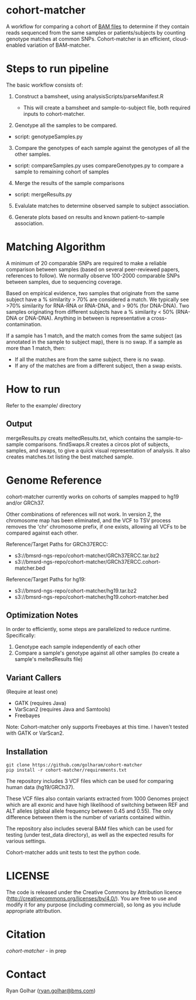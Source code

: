 # cohort-matcher #

A workflow for comparing a cohort of [BAM files](https://samtools.github.io/hts-specs/SAMv1.pdf) to determine if they contain reads sequenced from the same samples or patients/subjects by counting genotype matches at common SNPs.  Cohort-matcher is an efficient, cloud-enabled variation of BAM-matcher.

# Steps to run pipeline #

The basic workflow consists of:
1. Construct a bamsheet, using analysisScripts/parseManifest.R
   - This will create a bamsheet and sample-to-subject file, both required inputs to cohort-matcher.

2. Genotype all the samples to be compared.
  - script: genotypeSamples.py

3. Compare the genotypes of each sample against the genotypes of all the other samples.
  - script: compareSamples.py uses compareGenotypes.py to compare a sample to remaining cohort of samples

4. Merge the results of the sample comparisons
  - script: mergeResults.py

5. Evalulate matches to determine observed sample to subject association.

6. Generate plots based on results and known patient-to-sample association.

# Matching Algorithm #

A minimum of 20 comparable SNPs are required to make a reliable comparison between samples (based on several peer-reviewed papers, references to follow).  We normally observe 100-2000 comparable SNPs between samples, due to sequencing coverage.

Based on empirical evidence, two samples that originate from the same subject have a % similarity > 70% are considered a match.  We typically see >70% similarity for RNA-RNA or RNA-DNA, and > 90% (for DNA-DNA).  Two samples originating from different subjects have a % similarity < 50% (RNA-DNA or DNA-DNA). Anything in between is representative a cross-contamination.

If a sample has 1 match, and the match comes from the same subject (as annotated in the sample to subject map), there is no swap.
If a sample as more than 1 match, then:
  - If all the matches are from the same subject, there is no swap.
  - If any of the matches are from a different subject, then a swap exists.

# How to run #

Refer to the example/ directory

## Output ##

mergeResults.py creats meltedResults.txt, which contains the sample-to-sample comparisons.
findSwaps.R creates a circos plot of subjects, samples, and swaps, to give a quick visual representation of analysis.  It also creates matches.txt listing the best matched sample.

# Genome Reference #

cohort-matcher currently works on cohorts of samples mapped to hg19 and/or GRCh37.

Other combinations of references will not work.  In version 2, the chromosome map has been eliminated, and the VCF to TSV process removes the 'chr' chromosome prefix, if one exists, allowing all VCFs to be compared against each other.

Reference/Target Paths for GRCh37ERCC:
  - s3://bmsrd-ngs-repo/cohort-matcher/GRCh37ERCC.tar.bz2
  - s3://bmsrd-ngs-repo/cohort-matcher/GRCh37ERCC.cohort-matcher.bed
  
Reference/Target Paths for hg19:
  - s3://bmsrd-ngs-repo/cohort-matcher/hg19.tar.bz2
  - s3://bmsrd-ngs-repo/cohort-matcher/hg19.cohort-matcher.bed

## Optimization Notes ##

In order to efficiently, some steps are parallelized to reduce runtime.  Specifically:
1.  Genotype each sample independently of each other
3.  Compare a sample's genotype against all other samples (to create a sample's meltedResults file)

## Variant Callers ##

(Require at least one)

* GATK (requires Java)
* VarScan2 (requires Java and Samtools)
* Freebayes

Note: Cohort-matcher only supports Freebayes at this time.  I haven't tested with GATK or VarScan2.

## Installation ##

```
git clone https://github.com/golharam/cohort-matcher
pip install -r cohort-matcher/requirements.txt
```

The repository includes 3 VCF files which can be used for comparing human data (hg19/GRCh37). 

These VCF files also contain variants extracted from 1000 Genomes project which are all exonic and have high likelihood of switching between REF and ALT alleles (global allele frequency between 0.45 and 0.55). The only difference between them is the number of variants contained within.

The repository also includes several BAM files which can be used for testing (under test_data directory), as well as the expected results for various settings.

Cohort-matcher adds unit tests to test the python code.

# LICENSE #

The code is released under the Creative Commons by Attribution licence (http://creativecommons.org/licenses/by/4.0/). You are free to use and modify it for any purpose (including commercial), so long as you include appropriate attribution. 

# Citation #

*cohort-matcher* - in prep

# Contact #

Ryan Golhar (ryan.golhar@bms.com)
